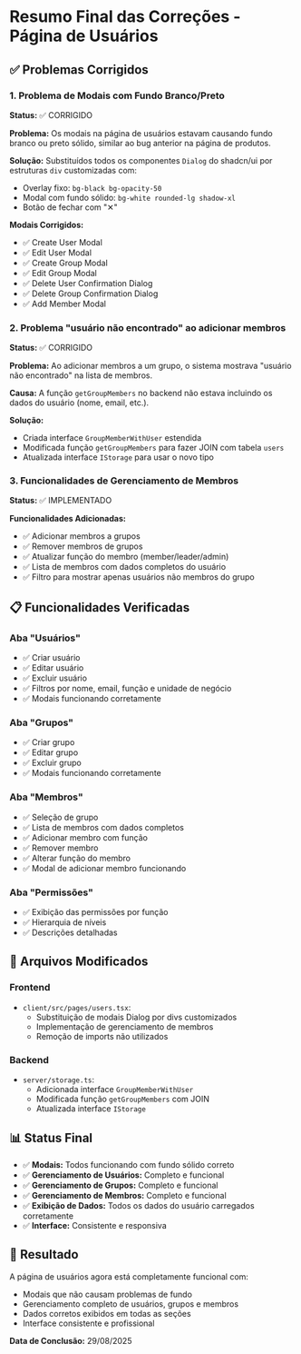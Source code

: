 # Resumo Final das Correções - Página de Usuários

## ✅ Problemas Corrigidos

### 1. **Problema de Modais com Fundo Branco/Preto**
**Status:** ✅ CORRIGIDO

**Problema:** Os modais na página de usuários estavam causando fundo branco ou preto sólido, similar ao bug anterior na página de produtos.

**Solução:** Substituídos todos os componentes `Dialog` do shadcn/ui por estruturas `div` customizadas com:
- Overlay fixo: `bg-black bg-opacity-50`
- Modal com fundo sólido: `bg-white rounded-lg shadow-xl`
- Botão de fechar com "✕"

**Modais Corrigidos:**
- ✅ Create User Modal
- ✅ Edit User Modal  
- ✅ Create Group Modal
- ✅ Edit Group Modal
- ✅ Delete User Confirmation Dialog
- ✅ Delete Group Confirmation Dialog
- ✅ Add Member Modal

### 2. **Problema "usuário não encontrado" ao adicionar membros**
**Status:** ✅ CORRIGIDO

**Problema:** Ao adicionar membros a um grupo, o sistema mostrava "usuário não encontrado" na lista de membros.

**Causa:** A função `getGroupMembers` no backend não estava incluindo os dados do usuário (nome, email, etc.).

**Solução:** 
- Criada interface `GroupMemberWithUser` estendida
- Modificada função `getGroupMembers` para fazer JOIN com tabela `users`
- Atualizada interface `IStorage` para usar o novo tipo

### 3. **Funcionalidades de Gerenciamento de Membros**
**Status:** ✅ IMPLEMENTADO

**Funcionalidades Adicionadas:**
- ✅ Adicionar membros a grupos
- ✅ Remover membros de grupos  
- ✅ Atualizar função do membro (member/leader/admin)
- ✅ Lista de membros com dados completos do usuário
- ✅ Filtro para mostrar apenas usuários não membros do grupo

## 📋 Funcionalidades Verificadas

### Aba "Usuários"
- ✅ Criar usuário
- ✅ Editar usuário
- ✅ Excluir usuário
- ✅ Filtros por nome, email, função e unidade de negócio
- ✅ Modais funcionando corretamente

### Aba "Grupos"
- ✅ Criar grupo
- ✅ Editar grupo
- ✅ Excluir grupo
- ✅ Modais funcionando corretamente

### Aba "Membros"
- ✅ Seleção de grupo
- ✅ Lista de membros com dados completos
- ✅ Adicionar membro com função
- ✅ Remover membro
- ✅ Alterar função do membro
- ✅ Modal de adicionar membro funcionando

### Aba "Permissões"
- ✅ Exibição das permissões por função
- ✅ Hierarquia de níveis
- ✅ Descrições detalhadas

## 🔧 Arquivos Modificados

### Frontend
- `client/src/pages/users.tsx`: 
  - Substituição de modais Dialog por divs customizados
  - Implementação de gerenciamento de membros
  - Remoção de imports não utilizados

### Backend
- `server/storage.ts`:
  - Adicionada interface `GroupMemberWithUser`
  - Modificada função `getGroupMembers` com JOIN
  - Atualizada interface `IStorage`

## 📊 Status Final

- ✅ **Modais:** Todos funcionando com fundo sólido correto
- ✅ **Gerenciamento de Usuários:** Completo e funcional
- ✅ **Gerenciamento de Grupos:** Completo e funcional  
- ✅ **Gerenciamento de Membros:** Completo e funcional
- ✅ **Exibição de Dados:** Todos os dados do usuário carregados corretamente
- ✅ **Interface:** Consistente e responsiva

## 🎯 Resultado

A página de usuários agora está completamente funcional com:
- Modais que não causam problemas de fundo
- Gerenciamento completo de usuários, grupos e membros
- Dados corretos exibidos em todas as seções
- Interface consistente e profissional

**Data de Conclusão:** 29/08/2025
